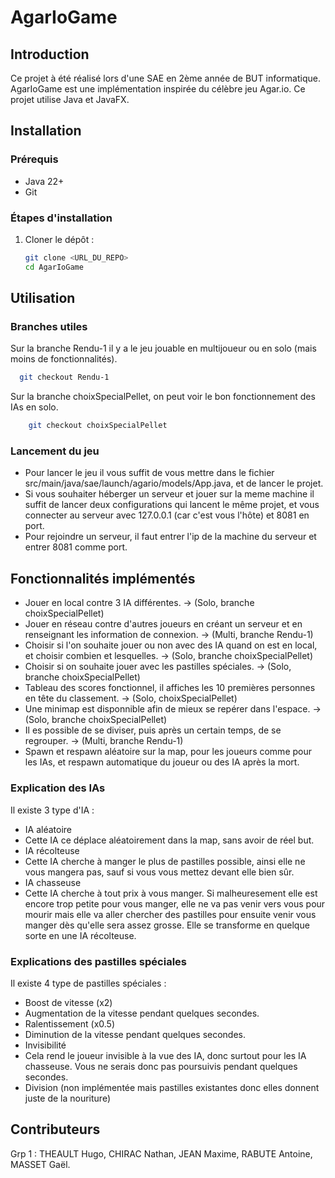 # AgarIoGame

## Introduction
Ce projet à été réalisé lors d'une SAE en 2ème année de BUT informatique.
AgarIoGame est une implémentation inspirée du célèbre jeu Agar.io. Ce projet utilise Java et JavaFX.

## Installation
### Prérequis
- Java 22+
- Git

### Étapes d'installation
1. Cloner le dépôt :
   ```sh
   git clone <URL_DU_REPO>
   cd AgarIoGame
   ```

## Utilisation
### Branches utiles
Sur la branche Rendu-1 il y a le jeu jouable en multijoueur ou en solo (mais moins de fonctionnalités).
  ```sh
    git checkout Rendu-1
  ```
Sur la branche choixSpecialPellet, on peut voir le bon fonctionnement des IAs en solo.
```sh
    git checkout choixSpecialPellet
  ```

### Lancement du jeu
- Pour lancer le jeu il vous suffit de vous mettre dans le fichier src/main/java/sae/launch/agario/models/App.java, et de lancer le projet.
- Si vous souhaiter héberger un serveur et jouer sur la meme machine il suffit de lancer deux configurations qui lancent le même projet, et vous connecter
   au serveur avec 127.0.0.1 (car c'est vous l'hôte) et 8081 en port.
- Pour rejoindre un serveur, il faut entrer l'ip de la machine du serveur et entrer 8081 comme port.


## Fonctionnalités implémentés
- Jouer en local contre 3 IA différentes. -> (Solo, branche choixSpecialPellet)
- Jouer en réseau contre d'autres joueurs en créant un serveur et en renseignant les information de connexion. -> (Multi, branche Rendu-1)
- Choisir si l'on souhaite jouer ou non avec des IA quand on est en local, et choisir combien et lesquelles. -> (Solo, branche choixSpecialPellet)
- Choisir si on souhaite jouer avec les pastilles spéciales. -> (Solo, branche choixSpecialPellet)
- Tableau des scores fonctionnel, il affiches les 10 premières personnes en tête du classement. -> (Solo, choixSpecialPellet)
- Une minimap est disponnible afin de mieux se repérer dans l'espace. -> (Solo, branche choixSpecialPellet)
- Il es possible de se diviser, puis après un certain temps, de se regrouper. -> (Multi, branche Rendu-1)
- Spawn et respawn aléatoire sur la map, pour les joueurs comme pour les IAs, et respawn automatique du joueur ou des IA après la mort.

### Explication des IAs
Il existe 3 type d'IA :
- IA aléatoire
-    Cette IA ce déplace aléatoirement dans la map, sans avoir de réel but.
- IA récolteuse
-    Cette IA cherche à manger le plus de pastilles possible, ainsi elle ne vous mangera pas, sauf si vous vous mettez devant elle bien sûr.
- IA chasseuse
-    Cette IA cherche à tout prix à vous manger. Si malheuresement elle est encore trop petite pour vous manger, elle ne va pas venir vers vous pour mourir mais
  elle va aller chercher des pastilles pour ensuite venir vous manger dès qu'elle sera assez grosse. Elle se transforme en quelque sorte en une IA récolteuse.

### Explications des pastilles spéciales
Il existe 4 type de pastilles spéciales :
- Boost de vitesse (x2)
-    Augmentation de la vitesse pendant quelques secondes.
- Ralentissement (x0.5)
-    Diminution de la vitesse pendant quelques secondes.
- Invisibilité
-    Cela rend le joueur invisible à la vue des IA, donc surtout pour les IA chasseuse. Vous ne serais donc pas poursuivis pendant quelques secondes.
- Division (non implémentée mais pastilles existantes donc elles donnent juste de la nouriture)

## Contributeurs
Grp 1 : THEAULT Hugo, CHIRAC Nathan, JEAN Maxime, RABUTE Antoine, MASSET Gaël.

